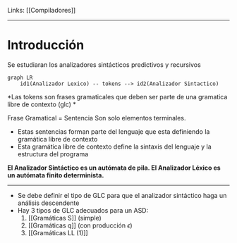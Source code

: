 Links: [[Compiladores]]
___

# Introducción
Se estudiaran los analizadores sintácticos predictivos y recursivos

```mermaid
graph LR
	id1(Analizador Lexico) -- tokens --> id2(Analizador Sintactico)
```
*Las tokens son frases gramaticales que deben ser parte de una gramatica libre de contexto (glc) *

Frase Gramatical = Sentencia
	Son solo elementos terminales.
- Estas sentencias forman parte del lenguaje que esta definiendo la gramática libre de contexto
- Esta gramática libre de contexto define la sintaxis del lenguaje y la estructura del programa

**El Analizador Sintáctico es un autómata de pila. El Analizador Léxico es un autómata finito determinista.**

___
- Se debe definir el tipo de GLC para que el analizador sintáctico haga un análisis descendente
- Hay 3 tipos de GLC adecuados para un ASD:
	1. [[Gramáticas S]] (simple)
	2. [[Gramáticas q]] (con producción $\epsilon$)
	3. [[Gramáticas LL (1)]]
